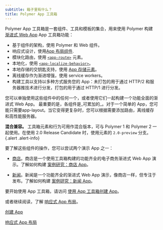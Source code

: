 ```yaml
---
subtitle: 箱子里有什么？
title: Polymer App 工具箱
---
```


Polymer App 工具箱是一套组件、工具和模板的集合，用来使用 Polymer 构建
[渐进式 Web App](https://developers.google.com/web/progressive-web-apps)
App 工具箱功能：

-   基于组件的架构，使用 Polymer 和 Web 组件。
-   响应式设计，使用[App 布局组件](https://www.webcomponents.org/element/PolymerElements/app-layout).
-   模块化路由，使用
    [`<app-route>`](https://www.webcomponents.org/element/PolymerElements/app-route) 元素。
-   本地化，使用
    [`<app-localize-behavior>`](https://www.webcomponents.org/element/PolymerElements/app-localize-behavior)。
-   本地存储的交钥匙支持，使用
    [App 存储元素](https://www.webcomponents.org/element/PolymerElements/app-storage)。
-   离线缓存作为渐进增强，使用 service workers。
-   构建工具以支持以多种方式服务您的 App：未打包的用于通过 HTTP/2 和服务器推技术进行分发，打包的用于通过 HTTP/1 进行分发。

您可以单独使用这些组件中的任何一个，或者使用它们一起构建一个功能全面的渐进式 Web App。
最重要的是，各组件是_可累加的_。对于一个简单的 App，您可能只需要app-layout。当它变得更复杂时，您可以根据需要添加路由，离线缓存和高性能服务器。

**混合兼容。** 工具箱元素和行为可用作混合版本，可与 Polymer 1 和 Polymer 2 一起使用。在使用 2.0 Release Candidate 时，使用元素的 `2.0-preview` 分支。
{.alert .alert-info}

要了解这些组件的操作，您可以尝试两个演示 App 之一：

-   [商店](https://shop.polymer-project.org/)。商店是一个使用工具箱构建的功能齐全的电子商务渐进式 Web App 演示。了解如何构建
    [案例研究：商店 App](case-study)。

-   [新闻](https://news.polymer-project.org/)。新闻是一个功能齐全的渐进式 Web App 演示，像商店一样，但专注于发布。了解如何构建
    [案例研究：新闻 App](news-case-study)。


要开始使用 App 工具箱，请访问 [使用 App 工具箱创建 App](/2.0/start/toolbox/set-up)。

或者继续阅读，了解 [响应式 App 布局](app-layout)。

<a href="/2.0/start/toolbox/set-up" class="blue-button">创建 App
</a>

<a href="app-layout" class="blue-button">响应式 App 布局
</a>
